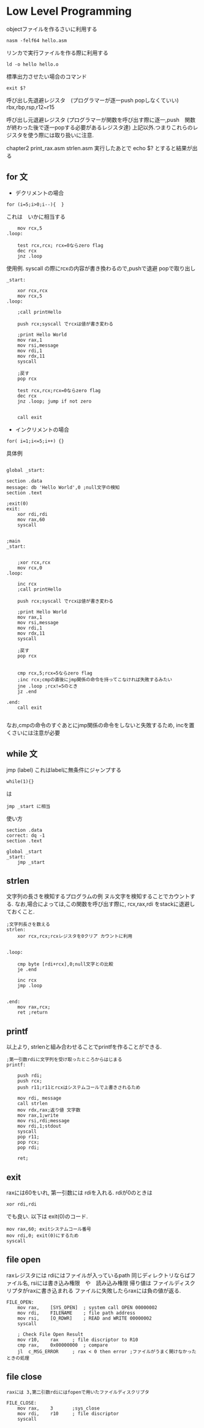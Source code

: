# Low Level Programming

objectファイルを作るさいに利用する
```
nasm -felf64 hello.asm
```
リンカで実行ファイルを作る際に利用する
```
ld -o hello hello.o
```
標準出力させたい場合のコマンド
```
exit $?
```

呼び出し先退避レジスタ　(プログラマーが逐一push popしなくていい)
rbx,rbp,rsp,r12~r15

呼び出し元退避レジスタ 
(プログラマーが関数を呼び出す際に逐一,push　関数が終わった後で逐一popする必要があるレジスタ達)
上記以外.つまりこれらのレジスタを使う際には取り扱いに注意.

chapter2 
    print_rax.asm
    strlen.asm 実行したあとで echo $? とすると結果が出る


## for 文
- デクリメントの場合
```
for (i=5;i>0;i--){  }
```
これは　いかに相当する
```
    mov rcx,5
.loop:

    test rcx,rcx; rcx=0ならzero flag
    dec rcx
    jnz .loop

```

使用例. syscall の際にrcxの内容が書き換わるので,pushで退避 popで取り出し
```
_start:

    xor rcx,rcx
    mov rcx,5
.loop:
    
    ;call printHello

    push rcx;syscall でrcxは値が書き変わる
    
    ;print Hello World
    mov rax,1
    mov rsi,message
    mov rdi,1
    mov rdx,11
    syscall
    
    ;戻す
    pop rcx

    test rcx,rcx;rcx=0ならzero flag
    dec rcx
    jnz .loop; jump if not zero
    
    
    call exit
```
- インクリメントの場合
```
for( i=1;i<=5;i++) {}
```

具体例
```

global _start:

section .data
message: db 'Hello World',0 ;null文字の検知
section .text

;exit(0)
exit:
    xor rdi,rdi
    mov rax,60
    syscall


;main
_start:


    ;xor rcx,rcx
    mov rcx,0
.loop:
    
    inc rcx
    ;call printHello

    push rcx;syscall でrcxは値が書き変わる
    
    ;print Hello World
    mov rax,1
    mov rsi,message
    mov rdi,1
    mov rdx,11
    syscall
    
    ;戻す
    pop rcx


    cmp rcx,5;rcx=5ならzero flag 
    ;inc rcx;cmpの直後にjmp関係の命令を持ってこなければ失敗するみたい
    jne .loop ;rcx!=5のとき
    jz .end

.end:
    call exit


```
なお,cmpの命令のすぐあとにjmp関係の命令をしないと失敗するため,
incを置くさいには注意が必要





## while 文

jmp (label)  これはlabelに無条件にジャンプする
```
while(1){}
```
は
```
jmp _start に相当
```

使い方
```
section .data
correct: dq -1
section .text

global _start
_start:
    jmp _start
```
## strlen
文字列の長さを検知するプログラムの例
ヌル文字を検知することでカウントする.
なお,場合によっては,この関数を呼び出す際に, rcx,rax,rdi
をstackに退避しておくこと.
```
;文字列長さを数える
strlen:
    xor rcx,rcx;rcxレジスタを0クリア カウントに利用


.loop:
    
    cmp byte [rdi+rcx],0;null文字との比較
    je .end

    inc rcx
    jmp .loop


.end:
    mov rax,rcx;
    ret ;return
```

## printf
以上より, strlenと組み合わせることでprintfを作ることができる.
```
;第一引数rdiに文字列を受け取ったところからはじまる
printf:

    push rdi;
    push rcx;    
    push r11;r11とrcxはシステムコールで上書きされるため

    mov rdi, message
    call strlen
    mov rdx,rax;返り値 文字数
    mov rax,1;write
    mov rsi,rdi;message
    mov rdi,1;stdout
    syscall
    pop r11;
    pop rcx;
    pop rdi;
    
    ret;
```


## exit

raxには60をいれ, 第一引数には rdiを入れる.
rdiが0のときは
```
xor rdi,rdi
```
でも良い.
以下は exit(0)のコード.
```
mov rax,60; exitシステムコール番号
mov rdi,0; exit(0)にするため 
syscall 
```

## file open
raxレジスタには
rdiにはファイルが入っているpath 同じディレクトリならばファイル名,
rsiには書き込み権限　や　読み込み権限
帰り値は ファイルディスクリプタがraxに書き込まれる
ファイルに失敗したらraxには負の値が返る.

```
FILE_OPEN: 
	mov	rax,	[SYS_OPEN]	; system call OPEN 00000002
	mov	rdi,	FILENAME	; file path address
	mov	rsi,	[O_RDWR]	; READ and WRITE 00000002
	syscall

	; Check File Open Result
	mov	r10,	rax		; file discriptor to R10
	cmp	rax,	0x00000000	; compare
	jl	c_MSG_ERROR		; rax < 0 then error ;ファイルがうまく開けなかったときの処理
```

## file close
    raxには 3,第二引数rdiにはfopenで用いたファイルディスクリプタ
```
FILE_CLOSE: 
	mov	rax,	3		;sys_close
	mov	rdi,	r10		; file discriptor
	syscall
```